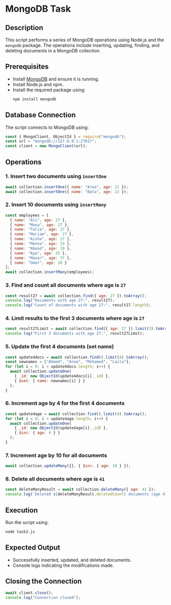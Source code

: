 # MongoDB Task

## Description
This script performs a series of MongoDB operations using Node.js and the `mongodb` package. The operations include inserting, updating, finding, and deleting documents in a MongoDB collection.

## Prerequisites
- Install [MongoDB](https://www.mongodb.com/try/download/community) and ensure it is running.
- Install Node.js and npm.
- Install the required package using:
  ```sh
  npm install mongodb
  ```

## Database Connection
The script connects to MongoDB using:
```js
const { MongoClient, ObjectId } = require("mongodb");
const url = "mongodb://127.0.0.1:27017";
const client = new MongoClient(url);
```

## Operations

### 1. Insert two documents using `insertOne`
```js
await collection.insertOne({ name: "Arwa", age: 21 });
await collection.insertOne({ name: "Bata", age: 22 });
```

### 2. Insert 10 documents using `insertMany`
```js
const employees = [
  { name: "Ali", age: 27 },
  { name: "Mona", age: 27 },
  { name: "Talia", age: 27 },
  { name: "Mariam", age: 27 },
  { name: "Aisha", age: 27 },
  { name: "Menna", age: 33 },
  { name: "Abood", age: 19 },
  { name: "Aya", age: 25 },
  { name: "Manar", age: 37 },
  { name: "Omar", age: 28 }
];
await collection.insertMany(employees);
```

### 3. Find and count all documents where age is `27`
```js
const result27 = await collection.find({ age: 27 }).toArray();
console.log("Documents with age 27:", result27);
console.log("Count of documents with age 27:", result27.length);
```

### 4. Limit results to the first 3 documents where age is `27`
```js
const result27Limit = await collection.find({ age: 27 }).limit(3).toArray();
console.log("First 3 documents with age 27:", result27Limit);
```

### 5. Update the first 4 documents (set name)
```js
const update4docs = await collection.find().limit(4).toArray();
const newnames = ["Ahmed", "Arwa", "Mohamed", "Laila"];
for (let i = 0; i < update4docs.length; i++) {
  await collection.updateOne(
    { _id: new ObjectId(update4docs[i]._id) },
    { $set: { name: newnames[i] } }
  );
}
```

### 6. Increment age by 4 for the first 4 documents
```js
const update4age = await collection.find().limit(4).toArray();
for (let i = 0; i < update4age.length; i++) {
  await collection.updateOne(
    { _id: new ObjectId(update4age[i]._id) },
    { $inc: { age: 4 } }
  );
}
```

### 7. Increment age by 10 for all documents
```js
await collection.updateMany({}, { $inc: { age: 10 } });
```

### 8. Delete all documents where age is `41`
```js
const deleteManyResult = await collection.deleteMany({ age: 41 });
console.log(`Deleted ${deleteManyResult.deletedCount} documents (age 41)`);
```

## Execution
Run the script using:
```sh
node task2.js
```

## Expected Output
- Successfully inserted, updated, and deleted documents.
- Console logs indicating the modifications made.

## Closing the Connection
```js
await client.close();
console.log("Connection closed");
